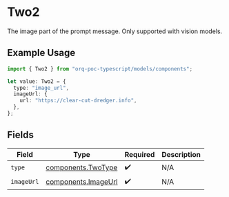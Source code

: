 # Two2

The image part of the prompt message. Only supported with vision models.

## Example Usage

```typescript
import { Two2 } from "orq-poc-typescript/models/components";

let value: Two2 = {
  type: "image_url",
  imageUrl: {
    url: "https://clear-cut-dredger.info",
  },
};
```

## Fields

| Field                                                      | Type                                                       | Required                                                   | Description                                                |
| ---------------------------------------------------------- | ---------------------------------------------------------- | ---------------------------------------------------------- | ---------------------------------------------------------- |
| `type`                                                     | [components.TwoType](../../models/components/twotype.md)   | :heavy_check_mark:                                         | N/A                                                        |
| `imageUrl`                                                 | [components.ImageUrl](../../models/components/imageurl.md) | :heavy_check_mark:                                         | N/A                                                        |